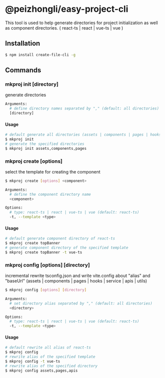 # @peizhongli/easy-project-cli

This tool is used to help generate directories for project initialization as well as component directories. ( react-ts | react | vue-ts | vue )

## Installation

```bash
$ npm install create-file-cli -g
```

## Commands

### mkproj init [directory]

generate directories

```bash
Arguments:
  # define directory names separated by "," (default: all directories)
  [directory]
```
#### Usage

```bash
# default generate all directories (assets | components | pages | hooks | service | apis | utils)
$ mkproj init
# generate the specified directories
$ mkproj init assets,components,pages
```



### mkproj create [options] <component>

select the template for creating the component

```bash
$ mkproj create [options] <component>
```

```bash
Arguments: 
  # define the component directory name
  <component>

Options: 
  # type: react-ts | react | vue-ts | vue (default: react-ts)
  -t, --template <type>
```

#### Usage
```bash
# default generate component directory of react-ts
$ mkproj create topBanner
# generate component directory of the specified template
$ mkproj create topBanner -t vue-ts
```

### mkproj config [options] [directory]

incremental rewrite tsconfig.json and write vite.config about "alias" and "baseUrl" (assets | components | pages | hooks | service | apis | utils)

```bash
$ mkproj config [options] [directory]
```

```bash
Arguments: 
  # set directory alias separated by "," (default: all directories)
  <directory>

Options: 
  # type: react-ts | react | vue-ts | vue (default: react-ts)
  -t, --template <type>
```
#### Usage
```bash
# default rewrite all alias of react-ts
$ mkproj config
# rewrite alias of the specified template
$ mkproj config -t vue-ts
# rewrite alias of the specified directory
$ mkproj config assets,pages,apis
```
